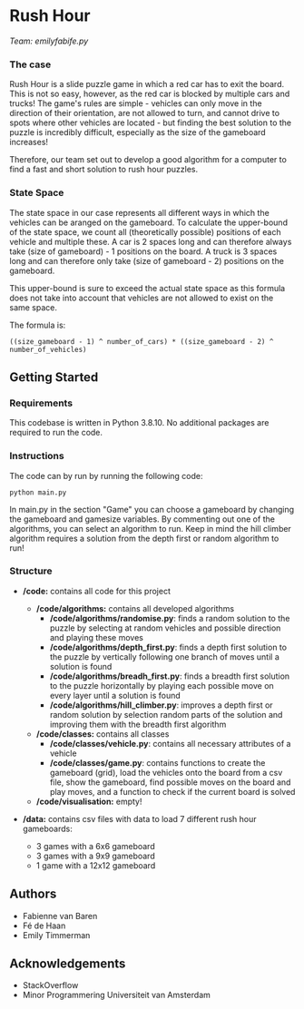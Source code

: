 # Rush Hour
*Team: emilyfabife.py*

### The case

Rush Hour is a slide puzzle game in which a red car has to exit the board. This is not so easy, however, as the red car is blocked by multiple cars and trucks! The game's rules are simple - vehicles can only move in the direction of their orientation, are not allowed to turn, and cannot drive to spots where other vehicles are located - but finding the best solution to the puzzle is incredibly difficult, especially as the size of the gameboard increases!

Therefore, our team set out to develop a good algorithm for a computer to find a fast and short solution to rush hour puzzles.

### State Space
The state space in our case represents all different ways in which the vehicles can be aranged on the gameboard. To calculate the upper-bound of the state space, we count all (theoretically possible) positions of each vehicle and multiple these. 
A car is 2 spaces long and can therefore always take (size of gameboard) - 1 positions on the board. A truck is 3 spaces long and can therefore only take (size of gameboard - 2) positions on the gameboard.

This upper-bound is sure to exceed the actual state space as this formula does not take into account that vehicles are not allowed to exist on the same space.

The formula is:
```
((size_gameboard - 1) ^ number_of_cars) * ((size_gameboard - 2) ^ number_of_vehicles)
```

## Getting Started
### Requirements
This codebase is written in Python 3.8.10. No additional packages are required to run the code. 

### Instructions
The code can by run by running the following code:
```
python main.py
```
In main.py in the section "Game" you can choose a gameboard by changing the gameboard and gamesize variables. By commenting out one of the algorithms, you can select an algorithm to run. Keep in mind the hill climber algorithm requires a solution from the depth first or random algorithm to run!

### Structure 
- **/code:** contains all code for this project
  - **/code/algorithms:** contains all developed algorithms
    - **/code/algorithms/randomise.py**: finds a random solution to the puzzle by selecting at random vehicles and possible direction and playing these moves
    - **/code/algorithms/depth_first.py**: finds a depth first solution to the puzzle by vertically following one branch of moves until a solution is found
    - **/code/algorithms/breadh_first.py**: finds a breadth first solution to the puzzle horizontally by playing each possible move on every layer until a solution is found
    - **/code/algorithms/hill_climber.py**: improves a depth first or random solution by selection random parts of the solution and improving them with the breadth first algorithm
  - **/code/classes:** contains all classes
    - **/code/classes/vehicle.py**: contains all necessary attributes of a vehicle
    - **/code/classes/game.py**: contains functions to create the gameboard (grid), load the vehicles onto the board from a csv file, show the gameboard, find possible moves on the board and play moves, and a function to check if the current board is solved
  - **/code/visualisation:** empty!

- **/data:** contains csv files with data to load 7 different rush hour gameboards:
  - 3 games with a 6x6 gameboard
  - 3 games with a 9x9 gameboard
  - 1 game with a 12x12 gameboard

## Authors
- Fabienne van Baren
- Fé de Haan
- Emily Timmerman

## Acknowledgements
- StackOverflow
- Minor Programmering Universiteit van Amsterdam

